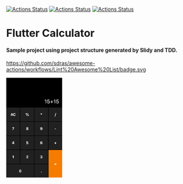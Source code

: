[![Actions Status](https://github.com/AlvaroVasconcelos/flutter_calculator/workflows/build/badge.svg)](https://github.com/AlvaroVasconcelos/flutter_calculator/workflows/actions)
[![Actions Status](https://github.com/AlvaroVasconcelos/flutter_calculator/workflows/Packages/badge.svg)](https://github.com/AlvaroVasconcelos/flutter_calculator/workflows/actions)
[![Actions Status](https://github.com/AlvaroVasconcelos/flutter_calculator/workflows/Tests/badge.svg)](https://github.com/AlvaroVasconcelos/flutter_calculator/workflows/actions)
# Flutter Calculator

#### Sample project using project structure generated by Slidy and TDD.
https://github.com/sdras/awesome-actions/workflows/Lint%20Awesome%20List/badge.svg


<img src="print.png" alt="drawing" width="150"/>




